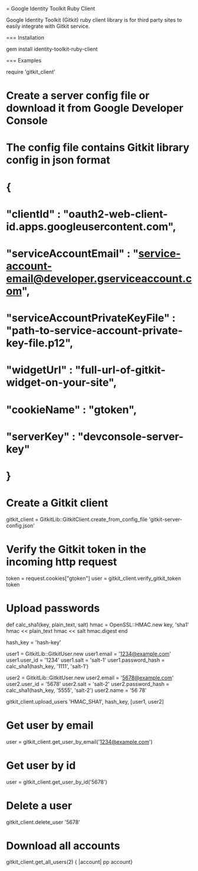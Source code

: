 = Google Identity Toolkit Ruby Client

Google Identity Toolkit (Gitkit) ruby client library is for third party sites to easily integrate with Gitkit service.

=== Installation

  gem install identity-toolkit-ruby-client

=== Examples

  require 'gitkit_client'

  # Create a server config file or download it from Google Developer Console
  # The config file contains Gitkit library config in json format
  # {
  #   "clientId" : "oauth2-web-client-id.apps.googleusercontent.com",
  #   "serviceAccountEmail" : "service-account-email@developer.gserviceaccount.com",
  #   "serviceAccountPrivateKeyFile" : "path-to-service-account-private-key-file.p12",
  #   "widgetUrl" : "full-url-of-gitkit-widget-on-your-site",
  #   "cookieName" : "gtoken",
  #   "serverKey" : "devconsole-server-key"
  # }

  # Create a Gitkit client
  gitkit_client = GitkitLib::GitkitClient.create_from_config_file 'gitkit-server-config.json'

  # Verify the Gitkit token in the incoming http request
  token = request.cookies["gtoken"]
  user = gitkit_client.verify_gitkit_token token

  # Upload passwords
  def calc_sha1(key, plain_text, salt)
    hmac = OpenSSL::HMAC.new key, 'sha1'
    hmac << plain_text
    hmac << salt
    hmac.digest
  end

  hash_key = 'hash-key'

  user1 = GitkitLib::GitkitUser.new
  user1.email = '1234@example.com'
  user1.user_id = '1234'
  user1.salt = 'salt-1'
  user1.password_hash = calc_sha1(hash_key, '1111', 'salt-1')

  user2 = GitkitLib::GitkitUser.new
  user2.email = '5678@example.com'
  user2.user_id = '5678'
  user2.salt = 'salt-2'
  user2.password_hash = calc_sha1(hash_key, '5555', 'salt-2')
  user2.name = '56 78'

  gitkit_client.upload_users 'HMAC_SHA1', hash_key, [user1, user2]

  # Get user by email
  user = gitkit_client.get_user_by_email('1234@example.com')

  # Get user by id
  user = gitkit_client.get_user_by_id('5678')

  # Delete a user
  gitkit_client.delete_user '5678'

  # Download all accounts
  gitkit_client.get_all_users(2) { |account| pp account}
